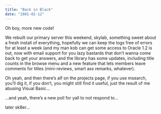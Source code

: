 ```yaml
---
title: "Back in Black"
date: "2001-02-12"
---
```


<div class="content">
<p>Oh boy, more new code!</p>
<p>We rebuilt our primary server this weekend, skylab, something sweet about a
fresh install of everything, hopefully we can keep the logs free of errors for
at least a week (and my man kob can get some access to Oracle 1.2 is out, now
with email support for you lazy bastards that don’t wanna come back to get
your answers, and the library has some updates, including title counts in the
browse menu and a new feature that lets members leave comments for titles
(mini-reviews, smart ass remarks, whatever).</p>
<p>Oh yeah, and then there’s alf on the projects page, if you use msearch, you’ll
dig it, if you don’t, you might still find it useful, just the result of me
abusing Visual Basic…</p>
<p>…and yeah, there’s a new poll for yall to not respond to…</p>
<p>later sk8er…</p>
</div>
